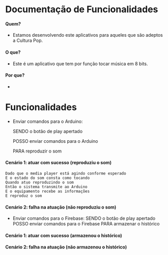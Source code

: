# Documentação de Funcionalidades

#### Quem?
* Estamos desenvolvendo este aplicativos para aqueles que são adeptos a Cultura Pop.

#### O que?
* Este é um aplicativo que tem por função tocar música em 8 bits.

#### Por que?
* 

# Funcionalidades
* Enviar comandos para o Arduino:
    <p>SENDO o botão de play apertado</p>
    <p>POSSO enviar comandos para o Arduino</p>
    <p>PARA reproduzir o som</p>
 
 #### Cenário 1: atuar com sucesso (reproduziu o som)
    Dado que o media player está agindo conforme esperado
    E o estado do som consta como tocando
    Quando atuo reproduzindo o som
    Então o sistema transmite ao Arduino
    E o equipamento recebe as informações
    E reproduz o som
    
 #### Cenário 2: falha na atuação (não reproduziu o som)

* Enviar comandos para o Firebase:
    SENDO o botão de play apertado
    POSSO enviar comandos para o Firebase
    PARA armazenar o histórico

#### Cenário 1: atuar com sucesso (armazenou o histórico)
    
#### Cenário 2: falha na atuação (não armazenou o histórico)
